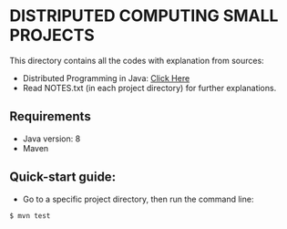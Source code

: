 # DISTRIPUTED COMPUTING SMALL PROJECTS
This directory contains all the codes with explanation from sources:
- Distributed Programming in Java: [Click Here](https://www.coursera.org/learn/distributed-programming-in-java)
- Read NOTES.txt (in each project directory) for further explanations.

## Requirements
- Java version: 8
- Maven

## Quick-start guide:
- Go to a specific project directory, then run the command line:

```
$ mvn test
```
